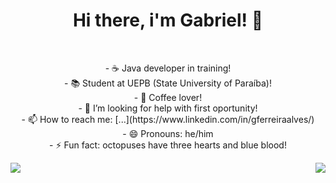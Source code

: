 <h1 align="center">Hi there, i'm Gabriel! 👋</h1><br>

<p align="center">
- ☕ Java developer in training!<br>
- 📚 Student at UEPB (State University of Paraíba)!<br>
- 🤎 Coffee lover!<br>
- 🤔 I’m looking for help with first oportunity!<br>
- 📫 How to reach me: [...](https://www.linkedin.com/in/gferreiraalves/)<br>
- 😄 Pronouns: he/him<br>
- ⚡ Fun fact: octopuses have three hearts and blue blood!<br>
</p>

<div>
  <img align="left" heigth="90em" src="https://github-readme-stats.vercel.app/api?username=russodev1&hide=contribs,prs"/>
  <img align="right" heigth="90em" src="https://github.com/user-attachments/assets/b7ce88b2-1415-457b-810c-dc129aa4e436"/>
</div>
